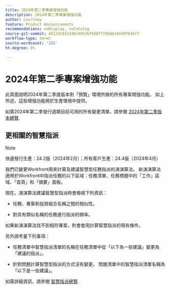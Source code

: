 ```yaml
---
title: 2024年第二季專案增強功能
description: 2024年第二季專案增強功能
author: Courtney
feature: Product Announcements
recommendations: noDisplay, noCatalog
source-git-commit: 4612d1915340c6053bf658f729b8b10e09f646f7
workflow-type: tm+mt
source-wordcount: '252'
ht-degree: 0%

---
```


# 2024年第二季專案增強功能

此頁面說明2024年第二季度版本對「預覽」環境所做的所有專案增強功能。 如上所述，這些增強功能將於生產環境中提供。

如需2024年第二季發行週期目前可用的所有變更清單，請參閱 [2024年第二季版本總覽](/help/quicksilver/product-announcements/product-releases/24-q2-release-activity/24-q2-release-overview.md).

## 更相關的智慧指派

>[!NOTE]
>
>快速發行生產：24.2版（2024年2月）；所有客戶生產：24.4版（2024年4月）

我們已變更Workfront用來計算及建議智慧型任務指派的演演算法。 新演演算法適用於Workfront中指派任務的以下區域：任務清單、任務標題中的「工作」區域、「首頁」和「摘要」面板。

現在，演演算法建議智慧型指派時會檢視下列資訊：

* 任務、專案和投資組合名稱之間的相似性。

* 對具有類似名稱的任務進行指派的頻率。

如果新演演算法找不到相符專案，則會套用計算智慧指派的現有條件。

另外請考量下列事項：

* 任務清單中智慧指派清單的名稱在任務清單中從「以下為一些建議」變更為「建議的指派」。

* 針對問題計算智慧型指派的方式沒有變更。 問題清單中的智慧指派清單名稱為「以下是一些建議」。

如需詳細資訊，請參閱 [智慧指派總覽](/help/quicksilver/manage-work/tasks/assign-tasks/smart-assignments.md).
